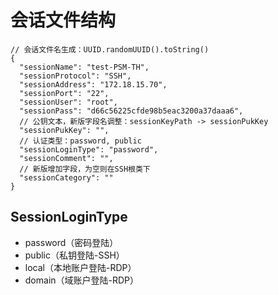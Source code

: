 # 会话文件结构

```json5
// 会话文件名生成：UUID.randomUUID().toString()
{
  "sessionName": "test-PSM-TH",
  "sessionProtocol": "SSH",
  "sessionAddress": "172.18.15.70",
  "sessionPort": "22",
  "sessionUser": "root",
  "sessionPass": "d66c56225cfde98b5eac3200a37daaa6",
  // 公钥文本，新版字段名调整：sessionKeyPath -> sessionPukKey
  "sessionPukKey": "",
  // 认证类型：password, public
  "sessionLoginType": "password",
  "sessionComment": "",
  // 新版增加字段，为空则在SSH根类下
  "sessionCategory": ""
}
```

## SessionLoginType

- password（密码登陆）
- public（私钥登陆-SSH）
- local（本地账户登陆-RDP）
- domain（域账户登陆-RDP）